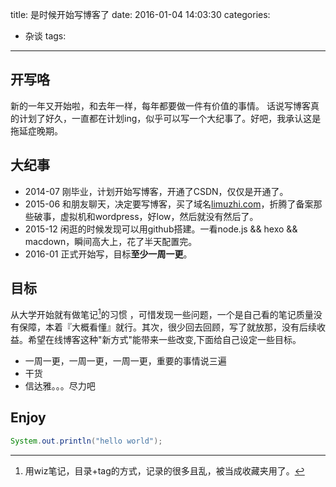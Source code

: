 title: 是时候开始写博客了
date: 2016-01-04 14:03:30
categories:
- 杂谈
tags:  
---
## 开写咯
新的一年又开始啦，和去年一样，每年都要做一件有价值的事情。
话说写博客真的计划了好久，一直都在计划ing，似乎可以写一个大纪事了。好吧，我承认这是拖延症晚期。

## 大纪事

* 2014-07 刚毕业，计划开始写博客，开通了CSDN，仅仅是开通了。
* 2015-06 和朋友聊天，决定要写博客，买了域名[limuzhi.com](http://www.limuzhi.com)，折腾了备案那些破事，虚拟机和wordpress，好low，然后就没有然后了。
* 2015-12 闲逛的时候发现可以用github搭建。一看node.js && hexo && macdown，瞬间高大上，花了半天配置完。
* 2016-01 正式开始写，目标**至少一周一更**。

## 目标

从大学开始就有做笔记[^1]的习惯 ，可惜发现一些问题，一个是自己看的笔记质量没有保障，本着『大概看懂』就行。其次，很少回去回顾，写了就放那，没有后续收益。希望在线博客这种"新方式"能带来一些改变,下面给自己设定一些目标。

* 一周一更，一周一更，一周一更，重要的事情说三遍
* 干货
* 信达雅。。。尽力吧

## Enjoy


``` java
System.out.println("hello world");
```



[^1]: 用wiz笔记，目录+tag的方式，记录的很多且乱，被当成收藏夹用了。
